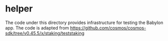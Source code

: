 # helper

The code under this directory provides infrastructure for testing the Babylon app. The code is adapted from https://github.com/cosmos/cosmos-sdk/tree/v0.45.5/x/staking/teststaking